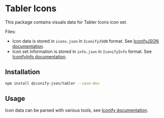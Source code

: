 # Tabler Icons

This package contains visuals data for Tabler Icons icon set.

Files:

-   Icon data is stored in `icons.json` in `IconifyJSON` format. See [IconifyJSON documentation](https://docs.iconify.design/types/iconify-json.html).
-   Icon set information is stored in `info.json` in `IconifyInfo` format. See [IconifyInfo documentation](https://docs.iconify.design/types/iconify-info.html).

## Installation

```bash
npm install @iconify-json/tabler --save-dev
```

## Usage

Icon data can be parsed with various tools, see [Iconify documentation](https://docs.iconify.design/icons/json.html).
